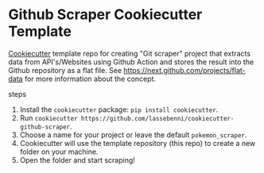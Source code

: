 # Github Scraper Cookiecutter Template

[Cookiecutter](https://cookiecutter.readthedocs.io/en/1.7.2/index.html) template repo for creating "Git scraper" project that extracts data from API's/Websites using Github Action and stores the result into the Github repository as a flat file. See https://next.github.com/projects/flat-data for more information about the concept.

steps

1. Install the `cookiecutter` package: `pip install cookiecutter`.
2. Run `cookiecutter https://github.com/lassebenni/cookiecutter-github-scraper`.
3. Choose a name for your project or leave the default `pokemon_scraper`.
4. Cookiecutter will use the template repository (this repo) to create a new folder on your machine.
5. Open the folder and start scraping!
